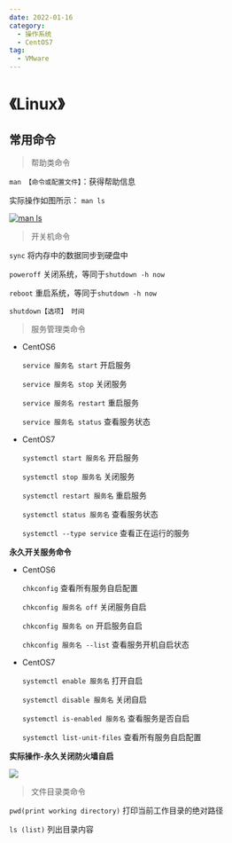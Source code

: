 ```yaml
---
date: 2022-01-16
category:
  - 操作系统
  - CentOS7
tag:
  - VMware
---
```


# 《Linux》

## 常用命令

> 帮助类命令

`man 【命令或配置文件】`：获得帮助信息

实际操作如图所示：
`man ls`

[![man ls](http://47.92.230.178:9090/api/v1/buckets/blog/objects/download?preview=true&prefix=bGludXgvMTcxNTA2MjcyMzQyMS5qcGc=&version_id=null)](http://47.92.230.178:9090/api/v1/buckets/blog/objects/download?preview=true&prefix=bGludXgvMTcxNTA2MjcyMzQyMS5qcGc=&version_id=null)

> 开关机命令

`sync` 将内存中的数据同步到硬盘中

`poweroff` 关闭系统，等同于`shutdown -h now`

`reboot` 重启系统，等同于`shutdown -h now`

`shutdown【选项】 时间`

> 服务管理类命令

+ CentOS6

  `service 服务名 start` 开启服务

  `service 服务名 stop` 关闭服务

  `service 服务名 restart` 重启服务

  `service 服务名 status` 查看服务状态

+ CentOS7

  `systemctl start 服务名` 开启服务

  `systemctl stop 服务名` 关闭服务

  `systemctl restart 服务名` 重启服务

  `systemctl status 服务名` 查看服务状态

  `systemctl --type service` 查看正在运行的服务

**永久开关服务命令**

+ CentOS6

  `chkconfig` 查看所有服务自启配置

  `chkconfig 服务名 off` 关闭服务自启

  `chkconfig 服务名 on` 开启服务自启

  `chkconfig 服务名 --list` 查看服务开机自启状态

+ CentOS7

  `systemctl enable 服务名` 打开自启

  `systemctl disable 服务名` 关闭自启

  `systemctl is-enabled 服务名` 查看服务是否自启

  `systemctl list-unit-files` 查看所有服务自启配置

**实际操作-永久关闭防火墙自启**

  <img src="http://47.92.230.178:9090/api/v1/buckets/blog/objects/download?preview=true&prefix=bGludXgvMTcxNTA2NjA3OTY1Mi5qcGc=&version_id=null"/>


> 文件目录类命令

`pwd(print working directory)` 打印当前工作目录的绝对路径

`ls (list)` 列出目录内容


